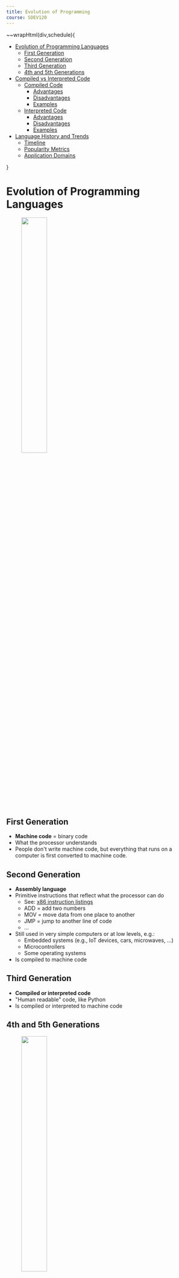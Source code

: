 ```yaml
---
title: Evolution of Programming
course: SDEV120
---
```


~~wrapHtml(div,schedule){

- [Evolution of Programming Languages](#evolution-of-programming-languages)
  - [First Generation](#first-generation)
  - [Second Generation](#second-generation)
  - [Third Generation](#third-generation)
  - [4th and 5th Generations](#4th-and-5th-generations)
- [Compiled vs Interpreted Code](#compiled-vs-interpreted-code)
  - [Compiled Code](#compiled-code)
    - [Advantages](#advantages)
    - [Disadvantages](#disadvantages)
    - [Examples](#examples)
  - [Interpreted Code](#interpreted-code)
    - [Advantages](#advantages-1)
    - [Disadvantages](#disadvantages-1)
    - [Examples](#examples-1)
- [Language History and Trends](#language-history-and-trends)
  - [Timeline](#timeline)
  - [Popularity Metrics](#popularity-metrics)
  - [Application Domains](#application-domains)

}

# Evolution of Programming Languages

<figure>
    <span>
        <img src="images/js_kid.png" style="width: 40%;">
    </span>
</figure>

## First Generation

- **Machine code** = binary code
- What the processor understands
- People don't write machine code, but everything that runs on a computer is first converted to machine code.

## Second Generation

- **Assembly language**
- Primitive instructions that reflect what the processor can do
  - See: [x86 instruction listings](https://en.wikipedia.org/wiki/X86_instruction_listings)
  - ADD = add two numbers
  - MOV = move data from one place to another
  - JMP = jump to another line of code
  - ...
- Still used in very simple computers or at low levels, e.g.:
  - Embedded systems (e.g., IoT devices, cars, microwaves, ...)
  - Microcontrollers
  - Some operating systems
- Is compiled to machine code

## Third Generation

- **Compiled or interpreted code**
- "Human readable" code, like Python
- Is compiled or interpreted to machine code

## 4th and 5th Generations

<figure>
    <span>
        <img src="https://cdn.mos.cms.futurecdn.net/GHDrjPSJR4PzcmjwCRkhD3.jpg" style="width: 40%;">
    </span>
    <figcaption>Us. Professional coders.</figcaption>
</figure>

There are technically 4th and 5th generation languages, but the distinction is less clear. They're typically defined as less instruction-oriented and more problem-oriented.

Don't worry about them. They're for analysts and engineers who don't know how to code.

# Compiled vs Interpreted Code

All code must be converted to machine code before it can be run. The difference is in when and how this conversion happens.

## Compiled Code

A **compiler** is a program that translates code written in a high-level language to a lower level language ahead of time. Compiled languages cannot be run until the compiler has translated the whole program into machine code.

- Takes the actual text of the program and converts it into instructions that the processor can execute.
- Output is either a file that is directly executable or a library that can be used by other programs.

### Advantages

- Faster and more efficient execution (since it knows what to expect ahead of time)
- Can catch errors before the program is run
- Can be optimized for specific hardware
- Can be distributed without the source code

### Disadvantages

- More complex development process

### Examples

- C, C++, Rust, Go, Swift, Java, C#...

<p class="demo">Demo:</p>

- Compile a C program with gcc
- Run a Python program line by line

## Interpreted Code

An **interpreter** is a program that reads code and executes it line by line at **runtime**.

- Picks off a statement, translates it to machine code, and runs it.
- Then does the next statement, and so on.

### Advantages

- Fast to develop b/c you don't have an intermediate compilation step.
- Less complexity in the development process.
- Often easier to debug.

### Disadvantages

- Slow execution
- Less efficient use of system resources
- Can't catch errors until the program is run; e.g. Python code broken on line 12 won't be caught until... we hit line 12. This leads to buggy releases.

### Examples

Python, Ruby, JavaScript, PHP, Perl, ...

# Language History and Trends

## Timeline

<figure>
    <span>
        <img src="https://i0.wp.com/javaconceptoftheday.com/wp-content/uploads/2019/07/TimelineOfProgrammingLanguages.png?ssl=1" style="">
    </span>
</figure>

https://javaconceptoftheday.com/history-of-programming-languages/

## Popularity Metrics

<figure>
    <span>
        <img src="https://redmonk.com/kfitzpatrick/files/2021/03/rankings-over-time-2021-01.png" style="">
    </span>
</figure>

https://redmonk.com/kfitzpatrick/2021/03/02/redmonk-top-20-languages-over-time-january-2021/

<figure>
    <span>
        <img src="https://redmonk.com/sogrady/files/2021/03/lang.rank_.0121.wm_.png" style="">
    </span>
</figure>

---

https://redmonk.com/sogrady/2021/03/01/language-rankings-1-21/

<figure>
    <span>
        <img src="https://www.devjobsscanner.com/assets/blog/most-demanded-languages/ranking-total-jobs.svg" style="">
    </span>
</figure>

https://www.devjobsscanner.com/blog/top-8-most-demanded-programming-languages/

<figure>
    <span>
        <img src="https://www.devjobsscanner.com/assets/blog/most-demanded-languages/number-jobs-by-month.svg" style="">
    </span>
</figure>

https://www.devjobsscanner.com/blog/top-8-most-demanded-programming-languages/

---

<figure>
    <span>
        <img src="https://www.researchgate.net/profile/Christos-Chrysoulas/publication/353521212/figure/fig1/AS:11431281082208313@1662015718842/Programming-Languages-popularity-over-time-GitHub.ppm" style="width: 80%;">
    </span>
</figure>

<figure>
    <span>
        <img src="https://www.researchgate.net/profile/Christos-Chrysoulas/publication/353521212/figure/fig2/AS:11431281082271996@1662015718925/Programming-Languages-popularity-over-time-StackOverflow.ppm" style="width: 80%;">
    </span>
</figure>

https://www.researchgate.net/publication/353521212_Programming_Languages_A_Usage-based_Statistical_Analysis_and_Visualization

---

<p class="demo">Critical Thinking Exercise:</p>

**What do the above data tell us?.**

- Be mindful of timeliness of source data.
- What's actually on the axes of these graphs?
- Why might some languages show up more on a particular graph?

**When considering a language to learn:**

- _Be mindful of demand for a particular language in your area (lookin' at you C#, JavaScript/TypeScript, HTML/CSS)._
- Check job listings. Make informal inquiries. Job shadow.

## Application Domains

In no particular order:

- **Web Development**: HTML, CSS, JavaScript, PHP, Python, Ruby, Java, C#, SQL
- **Mobile Development**: Java, Swift, Kotlin, C#, JavaScript
- **Desktop Development**: C++, C#, Java, Python, Swift, Rust
- **Game Development**: C++, C#, Java, JavaScript, Rust
- **Data Science**: Python, R, SQL
- **Scripting**: Python, Bash, PowerShell
